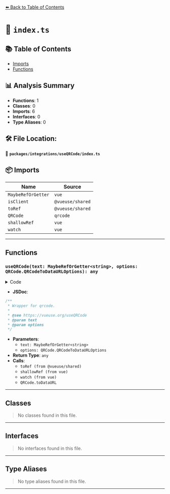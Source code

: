 [⬅️ Back to Table of Contents](../../../index.md)

# 📄 `index.ts`

## 📚 Table of Contents

- [Imports](#imports)
- [Functions](#functions)

## 📊 Analysis Summary

- **Functions**: 1
- **Classes**: 0
- **Imports**: 6
- **Interfaces**: 0
- **Type Aliases**: 0

## 🛠️ File Location:
📂 **`packages/integrations/useQRCode/index.ts`**

## 📦 Imports

| Name | Source |
|------|--------|
| `MaybeRefOrGetter` | `vue` |
| `isClient` | `@vueuse/shared` |
| `toRef` | `@vueuse/shared` |
| `QRCode` | `qrcode` |
| `shallowRef` | `vue` |
| `watch` | `vue` |


---

## Functions

### `useQRCode(text: MaybeRefOrGetter<string>, options: QRCode.QRCodeToDataURLOptions): any`

<details><summary>Code</summary>

```ts
export function useQRCode(
  text: MaybeRefOrGetter<string>,
  options?: QRCode.QRCodeToDataURLOptions,
) {
  const src = toRef(text)
  const result = shallowRef('')

  watch(
    src,
    async (value) => {
      if (src.value && isClient)
        result.value = await QRCode.toDataURL(value, options)
    },
    { immediate: true },
  )

  return result
}
```
</details>

- **JSDoc**:
```ts
/**
 * Wrapper for qrcode.
 *
 * @see https://vueuse.org/useQRCode
 * @param text
 * @param options
 */
```

- **Parameters**:
  - `text: MaybeRefOrGetter<string>`
  - `options: QRCode.QRCodeToDataURLOptions`
- **Return Type**: `any`
- **Calls**:
  - `toRef (from @vueuse/shared)`
  - `shallowRef (from vue)`
  - `watch (from vue)`
  - `QRCode.toDataURL`

---

## Classes

> No classes found in this file.


---

## Interfaces

> No interfaces found in this file.


---

## Type Aliases

> No type aliases found in this file.


---